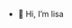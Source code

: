 - 👋 Hi, I’m lisa
<!---
lisaye-yyy/lisaye-yyy is a ✨ special ✨ repository because its `README.md` (this file) appears on your GitHub profile.
You can click the Preview link to take a look at your changes.
--->
